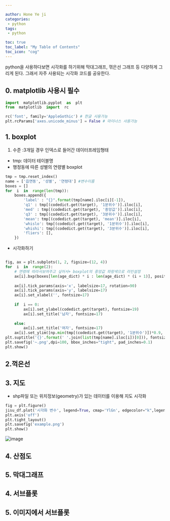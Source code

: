 ```yaml
---

author: Hone Ye ji
categories: 
 - python
tags: 
 - python

toc: true
toc_label: "My Table of Contents"
toc_icon: "cog"
---
```


python을 사용하다보면 시각화를 하기위해 막대그래프, 꺾은선 그래프 등 다양하게 그리게 된다.
그래서 자주 사용되는 시각화 코드를 공유한다.


## 0. matplotlib 사용시 필수
```python
import  matplotlib.pyplot  as  plt
from  matplotlib  import  rc

rc('font', family='AppleGothic') # 한글 사용가능
plt.rcParams['axes.unicode_minus'] = False # 마이너스 사용가능
```

## 1. boxplot
1) 수준 :3개일 경우 인덱스로 들어간 데이터프레임형태
- tmp: 데이터 테이블명
- 행정동에 따른 성별의 연령별 boxplot

```python
tmp = tmp.reset_index()
name = ['읍면동', '성별', '연령대'] #변수이름
boxes = []
for  i  in  range(len(tmp)):
	boxes.append({
		'label' : "{}".format(tmp[name].iloc[i][-1]),
		'q1' : tmp[(codedict.get(target), '1분위수')].iloc[i],
		'med' : tmp[(codedict.get(target), '중앙값')].iloc[i],
		'q3' : tmp[(codedict.get(target), '3분위수')].iloc[i],
		'mean': tmp[(codedict.get(target), 'mean')].iloc[i],
		'whislo': tmp[(codedict.get(target), '1분위수')].iloc[i],
		'whishi': tmp[(codedict.get(target), '3분위수')].iloc[i],
		'fliers': [],
	})
```
- 시각화하기
```python

fig, ax = plt.subplots(1, 2, figsize=(12, 4))
for  i  in  range(2):
	# 연령에 따라서보여주고 싶어서+ boxplot의 중앙값 파랑색으로 라인설정
	ax[i].bxp(boxes[len(age_dict) * i : len(age_dict) * (i + 1)], positions = np.arange(len(age_dict)), medianprops=dict(linewidth=4, color='royalblue'))
	
	ax[i].tick_params(axis='x', labelsize=17, rotation=90)
	ax[i].tick_params(axis='y', labelsize=17)
	ax[i].set_xlabel('', fontsize=17)
	
	if  i == 0:
		ax[i].set_ylabel(codedict.get(target), fontsize=19)
		ax[i].set_title('남자', fontsize=17)
	
	else:
		ax[i].set_title('여자', fontsize=17)
	ax[i].set_ylim([np.min(tmp[(codedict.get(target), '1분위수')])*0.9, max(tmp[(codedict.get(target), '3분위수')])*1.1])
plt.suptitle('{}'.format(' '.join(list(tmp[name].iloc[i])[0])), fontsize=20)
plt.savefig('~.png',dpi=100, bbox_inches="tight", pad_inches=0.1)
plt.show()
```
## 2.꺽은선
## 3. 지도
- shp파일 또는 위치정보(geometry)가 있는 데이터를 이용해 지도 시각화
```python
fig = plt.figure()
jisu_df.plot('시각화 변수', legend=True, cmap='YlGn', edgecolor="k",legend_kwds={'label':'지수'})
plt.axis('off')         
plt.tight_layout()
plt.savefig('example.png')
plt.show()
```
![image](https://user-images.githubusercontent.com/45659433/174960071-dce68ea3-19e9-4a97-a28b-477c2d99209f.png)

## 4. 산점도
## 5. 막대그래프
## 4. 서브플롯
## 5. 이미지에서 서브플롯 
<!--stackedit_data:
eyJoaXN0b3J5IjpbMjA5MzQwNjY3MywxMjg4ODE1Mzg3LC0xNz
MzMzI3ODI3LC0yMDI3ODc5NDUxLDEzMDA2Njg3MDAsMTE4NzMw
OTEyOF19
-->
